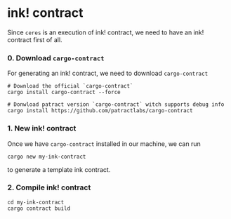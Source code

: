 # ink! contract

Since `ceres` is an execution of ink! contract, we need to have an ink! contract
first of all.


### 0. Download `cargo-contract`

For generating an ink! contract, we need to download `cargo-contract`

```
# Download the official `cargo-contract`
cargo install cargo-contract --force

# Donwload patract version `cargo-contract` witch supports debug info
cargo install https://github.com/patractlabs/cargo-contract
```


### 1. New ink! contract

Once we have `cargo-contract` installed in our machine, we can run 

```
cargo new my-ink-contract
```

to generate a template ink contract.


### 2. Compile ink! contract

```
cd my-ink-contract
cargo contract build
```
